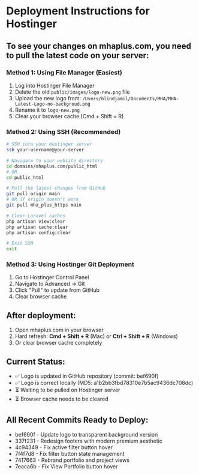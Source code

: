 # Deployment Instructions for Hostinger

## To see your changes on mhaplus.com, you need to pull the latest code on your server:

### Method 1: Using File Manager (Easiest)
1. Log into Hostinger File Manager
2. Delete the old `public/images/logo-new.png` file
3. Upload the new logo from: `/Users/blindjamil/Documents/MHA/MHA-Latest-Logo-no-backgroud.png`
4. Rename it to `logo-new.png`
5. Clear your browser cache (Cmd + Shift + R)

### Method 2: Using SSH (Recommended)
```bash
# SSH into your Hostinger server
ssh your-username@your-server

# Navigate to your website directory
cd domains/mhaplus.com/public_html
# OR
cd public_html

# Pull the latest changes from GitHub
git pull origin main
# OR if origin doesn't work
git pull mha_plus_https main

# Clear Laravel caches
php artisan view:clear
php artisan cache:clear
php artisan config:clear

# Exit SSH
exit
```

### Method 3: Using Hostinger Git Deployment
1. Go to Hostinger Control Panel
2. Navigate to Advanced → Git
3. Click "Pull" to update from GitHub
4. Clear browser cache

## After deployment:
1. Open mhaplus.com in your browser
2. Hard refresh: **Cmd + Shift + R** (Mac) or **Ctrl + Shift + R** (Windows)
3. Or clear browser cache completely

## Current Status:
- ✅ Logo is updated in GitHub repository (commit: bef690f)
- ✅ Logo is correct locally (MD5: a1b2bb3fbd78310e7b5ac9436dc708dc)
- ⏳ Waiting to be pulled on Hostinger server
- ⏳ Browser cache needs to be cleared

## All Recent Commits Ready to Deploy:
- bef690f - Update logo to transparent background version
- 337f231 - Redesign footers with modern premium aesthetic
- 4c94349 - Fix active filter button hover
- 7f4f7d8 - Fix filter button state management
- 7417663 - Rebrand portfolio and project views
- 7eaca6b - Fix View Portfolio button hover
